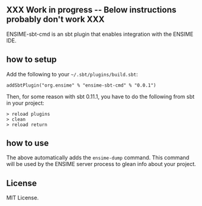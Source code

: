 XXX Work in progress -- Below instructions probably don't work XXX
------
ENSIME-sbt-cmd is an sbt plugin that enables integration with the ENSIME IDE.

## how to setup
Add the following to your `~/.sbt/plugins/build.sbt`:

    addSbtPlugin("org.ensime" % "ensime-sbt-cmd" % "0.0.1")

Then, for some reason with sbt 0.11.1, you have to do the following from sbt in your project:

    > reload plugins
    > clean
    > reload return

## how to use
The above automatically adds the `ensime-dump` command. This command will be used by the ENSIME server process to glean info about your project.

## License
MIT License.
